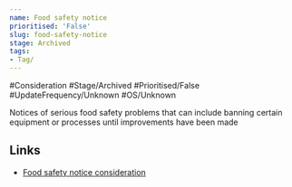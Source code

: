 ```yaml
---
name: Food safety notice
prioritised: 'False'
slug: food-safety-notice
stage: Archived
tags:
- Tag/
---
```


#Consideration #Stage/Archived #Prioritised/False #UpdateFrequency/Unknown #OS/Unknown

Notices of serious food safety problems that can include banning certain equipment or processes until improvements have been made

## Links

* [Food safety notice consideration](https://design.planning.data.gov.uk/planning-consideration/food-safety-notice)